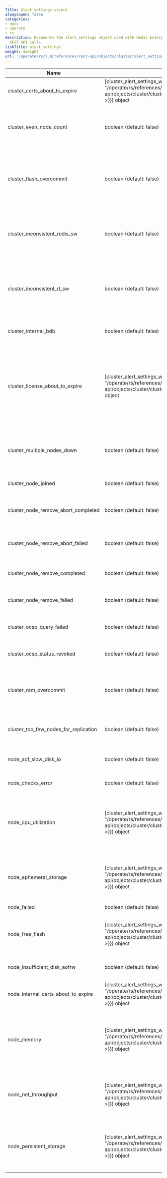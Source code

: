 ```yaml
---
Title: Alert settings object
alwaysopen: false
categories:
- docs
- operate
- rs
description: Documents the alert_settings object used with Redis Enterprise Software
  REST API calls.
linkTitle: alert_settings
weight: $weight
url: '/operate/rs/7.8/references/rest-api/objects/cluster/alert_settings/'
---
```


| Name | Type/Value | Description |
|------|------------|-------------|
| cluster_certs_about_to_expire | <span class="break-all">[cluster_alert_settings_with_threshold]({{< relref "/operate/rs/references/rest-api/objects/cluster/cluster_alert_settings_with_threshold" >}})</span> object | Cluster certificate will expire in x days |
| cluster_even_node_count | boolean (default: false) | True high availability requires an odd number of nodes in the cluster |
| cluster_flash_overcommit | boolean (default: false) | Flash memory committed to databases is larger than cluster total flash memory |
| cluster_inconsistent_redis_sw | boolean (default: false) | Some shards in the cluster are running different versions of Redis software |
| cluster_inconsistent_rl_sw | boolean (default: false) | Some nodes in the cluster are running different versions of Redis Enterprise software |
| cluster_internal_bdb | boolean (default: false) | Issues with internal cluster databases |
| cluster_license_about_to_expire | <span class="break-all">[cluster_alert_settings_with_threshold]({{<relref "/operate/rs/references/rest-api/objects/cluster/cluster_alert_settings_with_threshold">}})</span> object | Cluster license will expire in x days. This alert is enabled by default. Its default threshold is 7 days before license expiration. |
| cluster_multiple_nodes_down | boolean (default: false) | Multiple cluster nodes are down (this might cause data loss) |
| cluster_node_joined | boolean (default: false) | New node joined the cluster |
| cluster_node_remove_abort_completed | boolean (default: false) | Cancel node remove operation completed |
| cluster_node_remove_abort_failed | boolean (default: false) | Cancel node remove operation failed |
| cluster_node_remove_completed | boolean (default: false) | Node removed from the cluster |
| cluster_node_remove_failed | boolean (default: false) | Failed to remove a node from the cluster |
| cluster_ocsp_query_failed | boolean (default: false) | Failed to query the OCSP server |
| cluster_ocsp_status_revoked | boolean (default: false) | OCSP certificate status is REVOKED |
| cluster_ram_overcommit | boolean (default: false) | RAM committed to databases is larger than cluster total RAM |
| cluster_too_few_nodes_for_replication | boolean (default: false) | Replication requires at least 2 nodes in the cluster |
| node_aof_slow_disk_io | boolean (default: false) | AOF reaching disk I/O limits
| node_checks_error | boolean (default: false) | Some node checks have failed |
| node_cpu_utilization | <span class="break-all">[cluster_alert_settings_with_threshold]({{< relref "/operate/rs/references/rest-api/objects/cluster/cluster_alert_settings_with_threshold" >}})</span> object | Node CPU utilization has reached the threshold value (% of the utilization limit) |
| node_ephemeral_storage | <span class="break-all">[cluster_alert_settings_with_threshold]({{< relref "/operate/rs/references/rest-api/objects/cluster/cluster_alert_settings_with_threshold" >}})</span> object | Node ephemeral storage has reached the threshold value (% of the storage limit) |
| node_failed | boolean (default: false) | Node failed |
| node_free_flash | <span class="break-all">[cluster_alert_settings_with_threshold]({{< relref "/operate/rs/references/rest-api/objects/cluster/cluster_alert_settings_with_threshold" >}})</span> object | Node flash storage has reached the threshold value (% of the storage limit) |
| node_insufficient_disk_aofrw | boolean (default: false) | Insufficient AOF disk space |
| node_internal_certs_about_to_expire | <span class="break-all">[cluster_alert_settings_with_threshold]({{< relref "/operate/rs/references/rest-api/objects/cluster/cluster_alert_settings_with_threshold" >}})</span> object| Internal certificate on node will expire in x days |
| node_memory | <span class="break-all">[cluster_alert_settings_with_threshold]({{< relref "/operate/rs/references/rest-api/objects/cluster/cluster_alert_settings_with_threshold" >}})</span> object | Node memory has reached the threshold value (% of the memory limit) |
| node_net_throughput | <span class="break-all">[cluster_alert_settings_with_threshold]({{< relref "/operate/rs/references/rest-api/objects/cluster/cluster_alert_settings_with_threshold" >}})</span> object | Node network throughput has reached the threshold value (bytes/s) |
| node_persistent_storage | <span class="break-all">[cluster_alert_settings_with_threshold]({{< relref "/operate/rs/references/rest-api/objects/cluster/cluster_alert_settings_with_threshold" >}})</span> object | Node persistent storage has reached the threshold value (% of the storage limit) |
